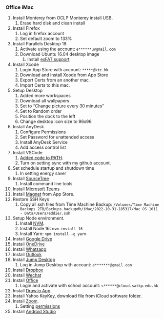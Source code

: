 ### Office iMac

1. Install Monterey from OCLP Monterey install USB.
   1. Erase hard disk and clean install
2. Install Firefox
   1. Log in firefox account
   2. Set default zoom to 133%
3. Install Parallels Desktop 18
   1. Activate using the account: `e******u@gmail.com`
   2. Download Ubuntu 16.04 desktop image
      1. Install [exFAT support](https://geekrewind.com/how-to-enable-exfat-filesystem-support-on-ubuntu-16-04-18-04/)
4. Install Xcode
   1. Login App Store with account: `*****@ktc.hk`
   2. Download and install Xcode from App Store 
   3. Export Certs from an another mac.
   4. Import Certs to this mac.
5. Setup Desktop
   1. Added more workspaces
   2. Download all wallpapers
   3. Set to “Change picture every 30 minutes”
   4. Set to Random order
   5. Position the dock to the left
   6. Change desktop icon size to 96x96
6. Install AnyDesk
   1. Configure Permissions
   2. Set Password for unattended access
   3. Install AnyDesk Service
   4. Add access control list
7. Install VSCode
   1. [Added code to PATH](https://code.visualstudio.com/docs/setup/mac).
   1. Turn on setting sync with my github account.
8. Set schedule startup and shutdown time
   1. In setting energy saver
9. Install [SourceTree](https://www.sourcetreeapp.com/)
   1. Install command line tools
10. Install [Microsoft Teams](https://www.microsoft.com/en-ww/microsoft-teams/download-app)
11. Install [Magnet](https://apps.apple.com/hk/app/magnet/id441258766?l=en&mt=12) from App Store.
12. Restore SSH Keys
    1. Copy all ssh files from Time Machine Backup:
      `/Volumes/Time Machine Backups 2TB/Backups.backupdb/iMac/2022-10-31-185317/Mac OS 1011 - Data/Users/eddie/.ssh`
13. Setup Node environment.
    1. Install [NVM](https://github.com/nvm-sh/nvm).
    1. Install Node 16: `nvm install 16`
    1. Install Yarn: `npm install -g yarn`
14. Install [Google Drive](https://www.google.com/drive/download/)
15. Install [OneDrive](https://www.microsoft.com/en-ww/microsoft-365/onedrive/download)
16. Install [Whatsapp](https://www.whatsapp.com/)
17. Install [Outlook](https://apps.apple.com/hk/app/microsoft-outlook/id985367838?l=en&mt=12)
18. Install [Jump Desktop](https://jumpdesktop.com/connect/)
    1. Log in Jump Desktop with account: `e*******@gmail.com`
19. Install [Dropbox](https://www.dropbox.com/install)
20. Install [Wechat](https://apps.apple.com/hk/app/wechat/id836500024?l=en&mt=12)
20. Install [Office](https://support.microsoft.com/en-us/office/download-and-install-or-reinstall-microsoft-365-or-office-2021-on-a-pc-or-mac-4414eaaf-0478-48be-9c42-23adc4716658#bkmk_signintodownload)
    1. Login and activate with school account: `s******@cloud.satkp.edu.hk`
21. Install [Draw.io App](https://github.com/jgraph/drawio-desktop/releases)
22. Install Yahoo KeyKey, download file from iCloud software folder.
23. Install [Zoom](https://zoom.us/support/download).
    1. Setting [permissions](https://support.zoom.us/hc/en-us/articles/360016688031)
24. Install [Android Studio](https://developer.android.com/studio)